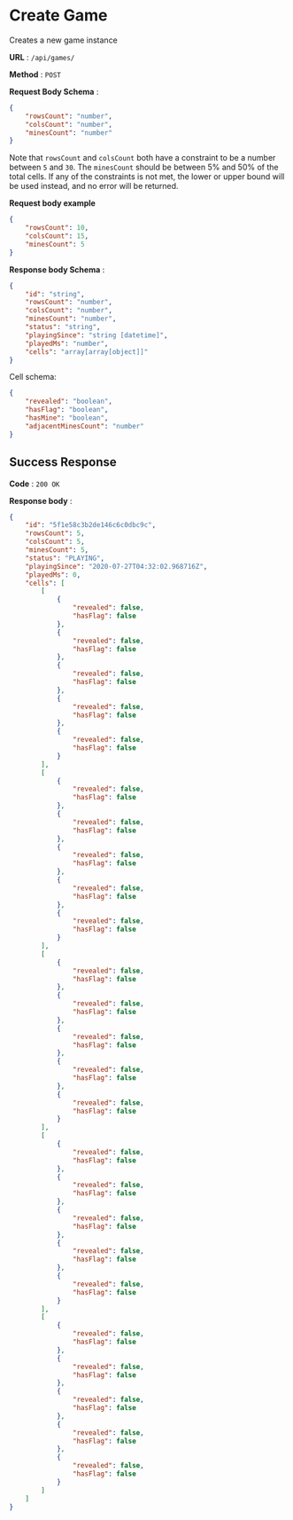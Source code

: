 # Create Game

Creates a new game instance

**URL** : `/api/games/`

**Method** : `POST`

**Request Body Schema** :

```json
{
    "rowsCount": "number",
    "colsCount": "number",
    "minesCount": "number"
}
```

Note that `rowsCount` and `colsCount` both have a constraint to be a number between `5` and `30`.
The `minesCount` should be between 5% and 50% of the total cells.
If any of the constraints is not met, the lower or upper bound will be used instead, and no error will be returned. 

**Request body example**

```json
{
    "rowsCount": 10,
    "colsCount": 15,
    "minesCount": 5
}
```

**Response body Schema** :

```json
{
    "id": "string",
    "rowsCount": "number",
    "colsCount": "number",
    "minesCount": "number",
    "status": "string",
    "playingSince": "string [datetime]",
    "playedMs": "number",
    "cells": "array[array[object]]"
}
```

Cell schema:

```json
{
    "revealed": "boolean",
    "hasFlag": "boolean",
    "hasMine": "boolean",
    "adjacentMinesCount": "number"
}
```

## Success Response

**Code** : `200 OK`

**Response body** :

```json
{
    "id": "5f1e58c3b2de146c6c0dbc9c",
    "rowsCount": 5,
    "colsCount": 5,
    "minesCount": 5,
    "status": "PLAYING",
    "playingSince": "2020-07-27T04:32:02.968716Z",
    "playedMs": 0,
    "cells": [
        [
            {
                "revealed": false,
                "hasFlag": false
            },
            {
                "revealed": false,
                "hasFlag": false
            },
            {
                "revealed": false,
                "hasFlag": false
            },
            {
                "revealed": false,
                "hasFlag": false
            },
            {
                "revealed": false,
                "hasFlag": false
            }
        ],
        [
            {
                "revealed": false,
                "hasFlag": false
            },
            {
                "revealed": false,
                "hasFlag": false
            },
            {
                "revealed": false,
                "hasFlag": false
            },
            {
                "revealed": false,
                "hasFlag": false
            },
            {
                "revealed": false,
                "hasFlag": false
            }
        ],
        [
            {
                "revealed": false,
                "hasFlag": false
            },
            {
                "revealed": false,
                "hasFlag": false
            },
            {
                "revealed": false,
                "hasFlag": false
            },
            {
                "revealed": false,
                "hasFlag": false
            },
            {
                "revealed": false,
                "hasFlag": false
            }
        ],
        [
            {
                "revealed": false,
                "hasFlag": false
            },
            {
                "revealed": false,
                "hasFlag": false
            },
            {
                "revealed": false,
                "hasFlag": false
            },
            {
                "revealed": false,
                "hasFlag": false
            },
            {
                "revealed": false,
                "hasFlag": false
            }
        ],
        [
            {
                "revealed": false,
                "hasFlag": false
            },
            {
                "revealed": false,
                "hasFlag": false
            },
            {
                "revealed": false,
                "hasFlag": false
            },
            {
                "revealed": false,
                "hasFlag": false
            },
            {
                "revealed": false,
                "hasFlag": false
            }
        ]
    ]
}
```